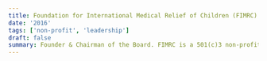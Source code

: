 ```yaml
---
title: Foundation for International Medical Relief of Children (FIMRC)
date: '2016'
tags: ['non-profit', 'leadership']
draft: false
summary: Founder & Chairman of the Board. FIMRC is a 501(c)3 non-profit organization dedicated to improving access to health care for underserved populations in the developing world.
---
```

